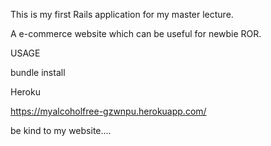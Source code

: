This is my first Rails application for my master lecture.

A e-commerce website which can be useful for newbie ROR.

USAGE

bundle install

Heroku

https://myalcoholfree-gzwnpu.herokuapp.com/

be kind to my website....
